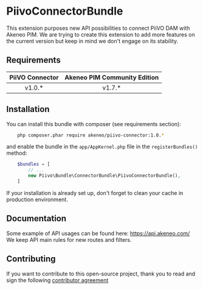 # PiivoConnectorBundle

This extension purposes new API possibilities to connect PiiVO DAM with Akeneo PIM.
We are trying to create this extension to add more features on the current version but keep in mind we don't engage on its stability.


## Requirements

| PiiVO Connector     | Akeneo PIM Community Edition |
|:-------------------:|:----------------------------:|
| v1.0.*              | v1.7.*                       |

## Installation
You can install this bundle with composer (see requirements section):

```bash
    php composer.phar require akeneo/piivo-connector:1.0.*
```

and enable the bundle in the `app/AppKernel.php` file in the `registerBundles()` method:

```php
    $bundles = [
        // ...
        new Piivo\Bundle\ConnectorBundle\PiivoConnectorBundle(),
    ]
```

If your installation is already set up, don't forget to clean your cache in production environment.


## Documentation

Some example of API usages can be found here: https://api.akeneo.com/
We keep API main rules for new routes and filters.


## Contributing

If you want to contribute to this open-source project, thank you to read and sign the following [contributor agreement](http://www.akeneo.com/contributor-license-agreement/)
